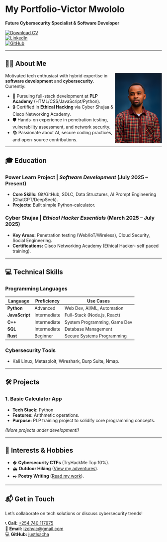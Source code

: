 # My Portfolio-Victor Mwololo
**Future Cybersecurity Specialist & Software Developer**  

[![Download CV](https://img.shields.io/badge/Download_CV-PDF-red?style=for-the-badge&logo=adobe)](Victor_Mwololo_cv.pdf)  
[![LinkedIn](https://img.shields.io/badge/LinkedIn-Connect-blue?style=for-the-badge&logo=linkedin)](https://www.linkedin.com/in/victor-m-418940353)  
[![GitHub](https://img.shields.io/badge/GitHub-Follow-black?style=for-the-badge&logo=github)](https://github.com/justIsacha)  

---

## 👨‍💻 About Me  
<img src="profile%20picture.png" alt="Victor Mwololo" width="150" align="right">

Motivated tech enthusiast with hybrid expertise in **software development** and **cybersecurity**. Currently:  
- 🚀 Pursuing full-stack development at **PLP Academy** (HTML/CSS/JavaScript/Python).  
- 🔒 Certified in **Ethical Hacking** via Cyber Shujaa & Cisco Networking Academy.  
- 🛡️ Hands-on experience in penetration testing, vulnerability assessment, and network security.  
- 📚 Passionate about AI, secure coding practices, and open-source contributions.  

---

## 🎓 Education  
### **Power Learn Project** | *Software Development* (July 2025 – Present)  
- **Core Skills:** Git/GitHub, SDLC, Data Structures, AI Prompt Engineering (ChatGPT/DeepSeek).  
- **Projects:** Built simple Python-calculator.  

### **Cyber Shujaa** | *Ethical Hacker Essentials* (March 2025 – July 2025)  
- **Key Areas:** Penetration testing (Web/IoT/Wireless), Cloud Security, Social Engineering.  
- **Certifications:** Cisco Networking Academy (Ethical Hacker- self paced training).  

---

## 💻 Technical Skills  
### **Programming Languages**  
| Language       | Proficiency | Use Cases                          |
|----------------|-------------|------------------------------------|
| **Python**     | Advanced    | Web Dev, AI/ML, Automation         |
| **JavaScript** | Intermediate| Full-Stack (Node.js, React)        |
| **C++**        | Intermediate| System Programming, Game Dev       |
| **SQL**        | Intermediate| Database Management                |
| **Rust**       | Beginner    | Secure Systems Programming         |

### **Cybersecurity Tools**  
- Kali Linux, Metasploit, Wireshark, Burp Suite, Nmap.  

---

## 🛠️ Projects  
### **1. Basic Calculator App**  
- **Tech Stack:** Python  
- **Features:** Arithmetic operations.  
- **Purpose:** PLP training project to solidify core programming concepts.  

*(More projects under development!)*  

---

## 🌟 Interests & Hobbies  
- � **Cybersecurity CTFs** (TryHackMe Top 10%).  
- 🏔️ **Outdoor Hiking** ([View my adventures](nature%20walk.jpeg)).  
- ✒️ **Poetry Writing** ([Read my work](my_poems.pdf)).  

---

## 📬 Get in Touch  
Let’s collaborate on tech solutions or discuss cybersecurity trends!  

📞 **Call:** [+254 740 117975](tel:+254740117975)  
📧 **Email:** [izohvic@gmail.com](mailto:izohvic@gmail.com)  
💻 **GitHub:** [justIsacha](https://github.com/justIsacha)  
